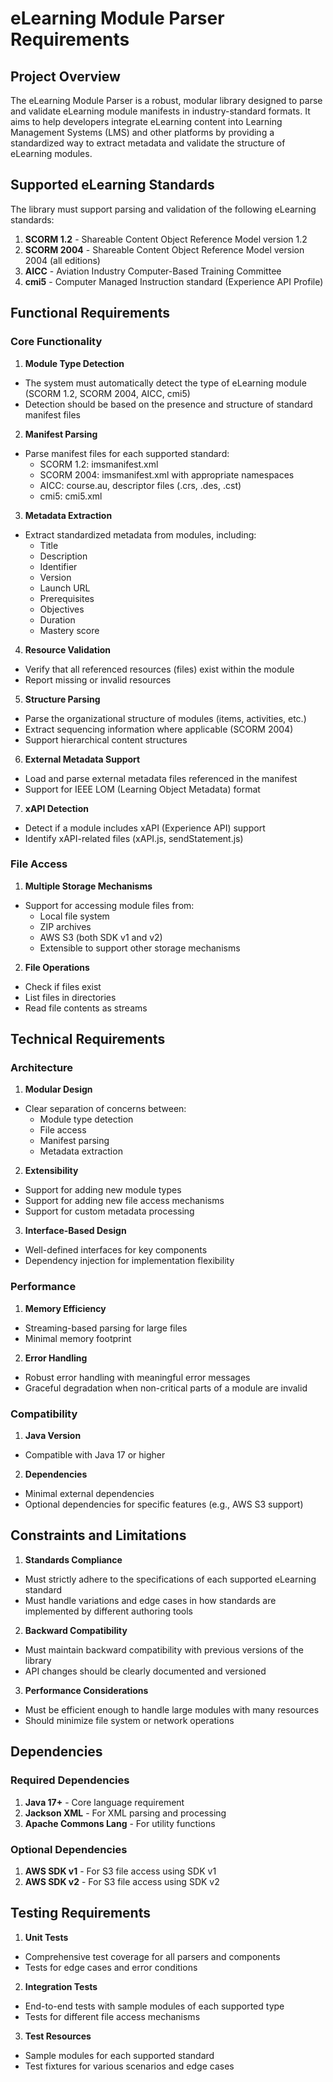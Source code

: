# eLearning Module Parser Requirements

## Project Overview

The eLearning Module Parser is a robust, modular library designed to parse and validate eLearning
module manifests in industry-standard formats. It aims to help developers integrate eLearning
content into Learning Management Systems (LMS) and other platforms by providing a standardized way
to extract metadata and validate the structure of eLearning modules.

## Supported eLearning Standards

The library must support parsing and validation of the following eLearning standards:

1. **SCORM 1.2** - Shareable Content Object Reference Model version 1.2
2. **SCORM 2004** - Shareable Content Object Reference Model version 2004 (all editions)
3. **AICC** - Aviation Industry Computer-Based Training Committee
4. **cmi5** - Computer Managed Instruction standard (Experience API Profile)

## Functional Requirements

### Core Functionality

1. **Module Type Detection**

- The system must automatically detect the type of eLearning module (SCORM 1.2, SCORM 2004, AICC,
    cmi5)
- Detection should be based on the presence and structure of standard manifest files

2. **Manifest Parsing**

- Parse manifest files for each supported standard:
  - SCORM 1.2: imsmanifest.xml
  - SCORM 2004: imsmanifest.xml with appropriate namespaces
  - AICC: course.au, descriptor files (.crs, .des, .cst)
  - cmi5: cmi5.xml

3. **Metadata Extraction**

- Extract standardized metadata from modules, including:
  - Title
  - Description
  - Identifier
  - Version
  - Launch URL
  - Prerequisites
  - Objectives
  - Duration
  - Mastery score

4. **Resource Validation**

- Verify that all referenced resources (files) exist within the module
- Report missing or invalid resources

5. **Structure Parsing**

- Parse the organizational structure of modules (items, activities, etc.)
- Extract sequencing information where applicable (SCORM 2004)
- Support hierarchical content structures

6. **External Metadata Support**

- Load and parse external metadata files referenced in the manifest
- Support for IEEE LOM (Learning Object Metadata) format

7. **xAPI Detection**

- Detect if a module includes xAPI (Experience API) support
- Identify xAPI-related files (xAPI.js, sendStatement.js)

### File Access

1. **Multiple Storage Mechanisms**

- Support for accessing module files from:
  - Local file system
  - ZIP archives
  - AWS S3 (both SDK v1 and v2)
  - Extensible to support other storage mechanisms

2. **File Operations**

- Check if files exist
- List files in directories
- Read file contents as streams

## Technical Requirements

### Architecture

1. **Modular Design**

- Clear separation of concerns between:
  - Module type detection
  - File access
  - Manifest parsing
  - Metadata extraction

2. **Extensibility**

- Support for adding new module types
- Support for adding new file access mechanisms
- Support for custom metadata processing

3. **Interface-Based Design**

- Well-defined interfaces for key components
- Dependency injection for implementation flexibility

### Performance

1. **Memory Efficiency**

- Streaming-based parsing for large files
- Minimal memory footprint

2. **Error Handling**

- Robust error handling with meaningful error messages
- Graceful degradation when non-critical parts of a module are invalid

### Compatibility

1. **Java Version**

- Compatible with Java 17 or higher

2. **Dependencies**

- Minimal external dependencies
- Optional dependencies for specific features (e.g., AWS S3 support)

## Constraints and Limitations

1. **Standards Compliance**

- Must strictly adhere to the specifications of each supported eLearning standard
- Must handle variations and edge cases in how standards are implemented by different authoring
    tools

2. **Backward Compatibility**

- Must maintain backward compatibility with previous versions of the library
- API changes should be clearly documented and versioned

3. **Performance Considerations**

- Must be efficient enough to handle large modules with many resources
- Should minimize file system or network operations

## Dependencies

### Required Dependencies

1. **Java 17+** - Core language requirement
2. **Jackson XML** - For XML parsing and processing
3. **Apache Commons Lang** - For utility functions

### Optional Dependencies

1. **AWS SDK v1** - For S3 file access using SDK v1
2. **AWS SDK v2** - For S3 file access using SDK v2

## Testing Requirements

1. **Unit Tests**

- Comprehensive test coverage for all parsers and components
- Tests for edge cases and error conditions

2. **Integration Tests**

- End-to-end tests with sample modules of each supported type
- Tests for different file access mechanisms

3. **Test Resources**

- Sample modules for each supported standard
- Test fixtures for various scenarios and edge cases
